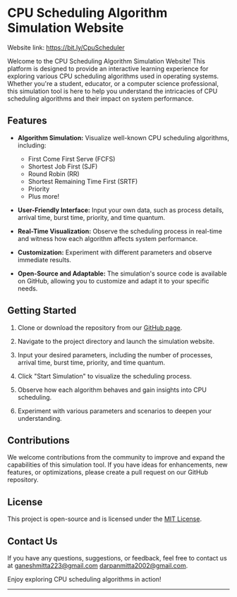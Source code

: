 # CPU Scheduling Algorithm Simulation Website

Website link: https://bit.ly/CpuScheduler

Welcome to the CPU Scheduling Algorithm Simulation Website! This platform is designed to provide an interactive learning experience for exploring various CPU scheduling algorithms used in operating systems. Whether you're a student, educator, or a computer science professional, this simulation tool is here to help you understand the intricacies of CPU scheduling algorithms and their impact on system performance.

## Features

- **Algorithm Simulation:** Visualize well-known CPU scheduling algorithms, including:
  - First Come First Serve (FCFS)
  - Shortest Job First (SJF)
  - Round Robin (RR)
  - Shortest Remaining Time First (SRTF)
  - Priority
  - Plus more!

- **User-Friendly Interface:** Input your own data, such as process details, arrival time, burst time, priority, and time quantum.

- **Real-Time Visualization:** Observe the scheduling process in real-time and witness how each algorithm affects system performance.

- **Customization:** Experiment with different parameters and observe immediate results.

- **Open-Source and Adaptable:** The simulation's source code is available on GitHub, allowing you to customize and adapt it to your specific needs.

## Getting Started

1. Clone or download the repository from our [GitHub page](https://github.com/yourusername/cpu-scheduling-simulator).

2. Navigate to the project directory and launch the simulation website.

3. Input your desired parameters, including the number of processes, arrival time, burst time, priority, and time quantum.

4. Click "Start Simulation" to visualize the scheduling process.

5. Observe how each algorithm behaves and gain insights into CPU scheduling.

6. Experiment with various parameters and scenarios to deepen your understanding.

## Contributions

We welcome contributions from the community to improve and expand the capabilities of this simulation tool. If you have ideas for enhancements, new features, or optimizations, please create a pull request on our GitHub repository.

## License

This project is open-source and is licensed under the [MIT License](https://opensource.org/licenses/MIT).

## Contact Us

If you have any questions, suggestions, or feedback, feel free to contact us at [ganeshmitta223@gmail.com](mailto:ganeshmitta223@gmail.com) [darpanmitta2002@gmail.com](mailto:darpanmitta2002@gmail.com).

Enjoy exploring CPU scheduling algorithms in action!

---
